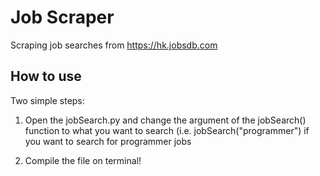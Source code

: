 # Job Scraper
Scraping job searches from https://hk.jobsdb.com

## How to use
Two simple steps:

1. Open the jobSearch.py and change the argument of the jobSearch() function to what you want to search (i.e. jobSearch("programmer") if you want to search for programmer jobs

2. Compile the file on terminal!
